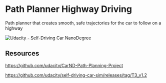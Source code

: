 # Path Planner Highway Driving
Path planner that creates smooth, safe trajectories for the car to follow on a highway


[![Udacity - Self-Driving Car NanoDegree](https://s3.amazonaws.com/udacity-sdc/github/shield-carnd.svg)](http://www.udacity.com/drive)

## Resources

https://github.com/udacity/CarND-Path-Planning-Project

https://github.com/udacity/self-driving-car-sim/releases/tag/T3_v1.2
